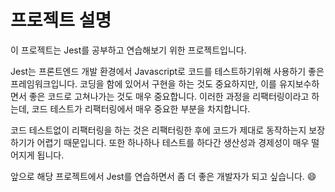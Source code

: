 # 프로젝트 설명

이 프로젝트는 Jest를 공부하고 연습해보기 위한 프로젝트입니다.

Jest는 프론트엔드 개발 환경에서 Javascript로 코드를 테스트하기위해 사용하기 좋은 프레임워크입니다.
코딩을 함에 있어서 구현을 하는 것도 중요하지만, 이를 유지보수하면서 좋은 코드로 고쳐나가는 것도 매우 중요합니다.
이러한 과정을 리팩터링이라고 하는데, 코드 테스트가 리팩터링에서 매우 중요한 부분을 차지합니다.

코드 테스트없이 리팩터링을 하는 것은 리팩터링한 후에 코드가 제대로 동작하는지 보장하기가 어렵기 때문입니다.
또한 하나하나 테스트를 하다간 생산성과 경제성이 매우 떨어지게 됩니다.

앞으로 해당 프로젝트에서 Jest를 연습하면서 좀 더 좋은 개발자가 되고 싶습니다. 😄
